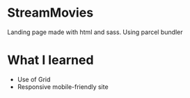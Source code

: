 # StreamMovies
Landing page made with html and sass. Using parcel bundler
# What I learned
* Use of Grid
* Responsive mobile-friendly site
